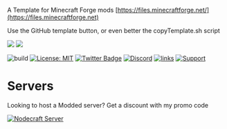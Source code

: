 A Template for Minecraft Forge mods [https://files.minecraftforge.net/](https://files.minecraftforge.net)

Use the GitHub template button, or even better the copyTemplate.sh script

[![](http://cf.way2muchnoise.eu/452000.svg)](https://www.curseforge.com/minecraft/mc-mods/plain-grinder)
[![](http://cf.way2muchnoise.eu/versions/452000.svg)](https://www.curseforge.com/minecraft/mc-mods/plain-grinder)

![build](https://github.com/Lothrazar/PlainGrinder/workflows/build/badge.svg)
[![License: MIT](https://img.shields.io/badge/License-MIT-green.svg)](https://opensource.org/licenses/MIT)
[![Twitter Badge](https://img.shields.io/badge/contact-twitter-blue.svg)](https://twitter.com/lothrazar)
[![Discord](https://img.shields.io/discord/749302798797242449.svg?label=&logo=discord&logoColor=ffffff&color=7389D8&labelColor=6A7EC2)](https://discord.gg/uWZ3jf56fV)
[![links](https://img.shields.io/badge/more-links-ff69b4.svg)](https://allmylinks.com/lothrazar)
[![Support](https://img.shields.io/badge/Patreon-Support-orange.svg?logo=Patreon)](https://www.patreon.com/Lothrazar)

# Servers

Looking to host a Modded server? Get a discount with my promo code

[![Nodecraft Server](https://nodecraft.com/assets/images/partners/loth/mashup.png)](https://nodecraft.com/r/loth)
